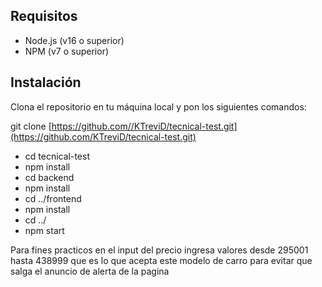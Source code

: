 ## Requisitos

- Node.js (v16 o superior)
- NPM (v7 o superior)

## Instalación

Clona el repositorio en tu máquina local y pon los siguientes comandos:

git clone [https://github.com//KTreviD/tecnical-test.git](https://github.com/KTreviD/tecnical-test.git)
- cd tecnical-test
- npm install
- cd backend
- npm install
- cd ../frontend
- npm install
- cd ../
- npm start

Para fines practicos en el input del precio ingresa valores desde 295001 hasta 438999 que es lo que acepta este modelo de carro para evitar que salga el anuncio de alerta de la pagina
